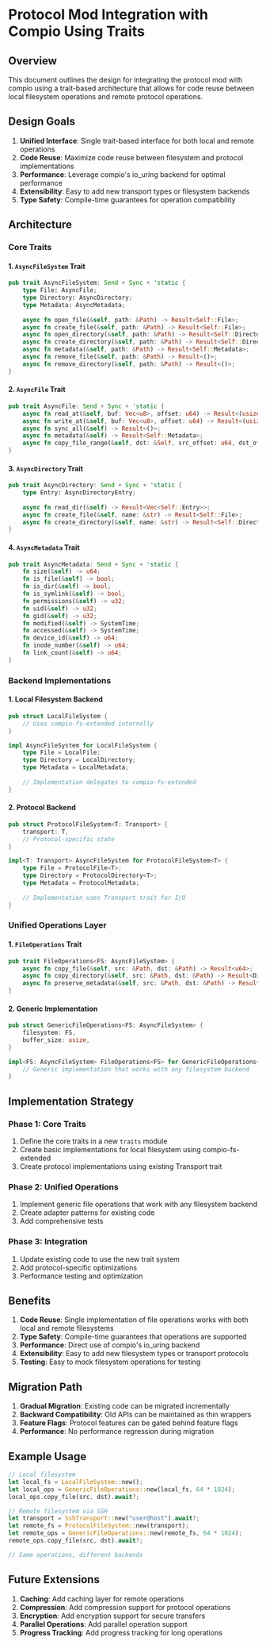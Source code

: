 # Protocol Mod Integration with Compio Using Traits

## Overview

This document outlines the design for integrating the protocol mod with compio using a trait-based architecture that allows for code reuse between local filesystem operations and remote protocol operations.

## Design Goals

1. **Unified Interface**: Single trait-based interface for both local and remote operations
2. **Code Reuse**: Maximize code reuse between filesystem and protocol implementations
3. **Performance**: Leverage compio's io_uring backend for optimal performance
4. **Extensibility**: Easy to add new transport types or filesystem backends
5. **Type Safety**: Compile-time guarantees for operation compatibility

## Architecture

### Core Traits

#### 1. `AsyncFileSystem` Trait
```rust
pub trait AsyncFileSystem: Send + Sync + 'static {
    type File: AsyncFile;
    type Directory: AsyncDirectory;
    type Metadata: AsyncMetadata;
    
    async fn open_file(&self, path: &Path) -> Result<Self::File>;
    async fn create_file(&self, path: &Path) -> Result<Self::File>;
    async fn open_directory(&self, path: &Path) -> Result<Self::Directory>;
    async fn create_directory(&self, path: &Path) -> Result<Self::Directory>;
    async fn metadata(&self, path: &Path) -> Result<Self::Metadata>;
    async fn remove_file(&self, path: &Path) -> Result<()>;
    async fn remove_directory(&self, path: &Path) -> Result<()>;
}
```

#### 2. `AsyncFile` Trait
```rust
pub trait AsyncFile: Send + Sync + 'static {
    async fn read_at(&self, buf: Vec<u8>, offset: u64) -> Result<(usize, Vec<u8>)>;
    async fn write_at(&self, buf: Vec<u8>, offset: u64) -> Result<(usize, Vec<u8>)>;
    async fn sync_all(&self) -> Result<()>;
    async fn metadata(&self) -> Result<Self::Metadata>;
    async fn copy_file_range(&self, dst: &Self, src_offset: u64, dst_offset: u64, len: u64) -> Result<u64>;
}
```

#### 3. `AsyncDirectory` Trait
```rust
pub trait AsyncDirectory: Send + Sync + 'static {
    type Entry: AsyncDirectoryEntry;
    
    async fn read_dir(&self) -> Result<Vec<Self::Entry>>;
    async fn create_file(&self, name: &str) -> Result<Self::File>;
    async fn create_directory(&self, name: &str) -> Result<Self::Directory>;
}
```

#### 4. `AsyncMetadata` Trait
```rust
pub trait AsyncMetadata: Send + Sync + 'static {
    fn size(&self) -> u64;
    fn is_file(&self) -> bool;
    fn is_dir(&self) -> bool;
    fn is_symlink(&self) -> bool;
    fn permissions(&self) -> u32;
    fn uid(&self) -> u32;
    fn gid(&self) -> u32;
    fn modified(&self) -> SystemTime;
    fn accessed(&self) -> SystemTime;
    fn device_id(&self) -> u64;
    fn inode_number(&self) -> u64;
    fn link_count(&self) -> u64;
}
```

### Backend Implementations

#### 1. Local Filesystem Backend
```rust
pub struct LocalFileSystem {
    // Uses compio-fs-extended internally
}

impl AsyncFileSystem for LocalFileSystem {
    type File = LocalFile;
    type Directory = LocalDirectory;
    type Metadata = LocalMetadata;
    
    // Implementation delegates to compio-fs-extended
}
```

#### 2. Protocol Backend
```rust
pub struct ProtocolFileSystem<T: Transport> {
    transport: T,
    // Protocol-specific state
}

impl<T: Transport> AsyncFileSystem for ProtocolFileSystem<T> {
    type File = ProtocolFile<T>;
    type Directory = ProtocolDirectory<T>;
    type Metadata = ProtocolMetadata;
    
    // Implementation uses Transport trait for I/O
}
```

### Unified Operations Layer

#### 1. `FileOperations` Trait
```rust
pub trait FileOperations<FS: AsyncFileSystem> {
    async fn copy_file(&self, src: &Path, dst: &Path) -> Result<u64>;
    async fn copy_directory(&self, src: &Path, dst: &Path) -> Result<DirectoryStats>;
    async fn preserve_metadata(&self, src: &Path, dst: &Path) -> Result<()>;
}
```

#### 2. Generic Implementation
```rust
pub struct GenericFileOperations<FS: AsyncFileSystem> {
    filesystem: FS,
    buffer_size: usize,
}

impl<FS: AsyncFileSystem> FileOperations<FS> for GenericFileOperations<FS> {
    // Generic implementation that works with any filesystem backend
}
```

## Implementation Strategy

### Phase 1: Core Traits
1. Define the core traits in a new `traits` module
2. Create basic implementations for local filesystem using compio-fs-extended
3. Create protocol implementations using existing Transport trait

### Phase 2: Unified Operations
1. Implement generic file operations that work with any filesystem backend
2. Create adapter patterns for existing code
3. Add comprehensive tests

### Phase 3: Integration
1. Update existing code to use the new trait system
2. Add protocol-specific optimizations
3. Performance testing and optimization

## Benefits

1. **Code Reuse**: Single implementation of file operations works with both local and remote filesystems
2. **Type Safety**: Compile-time guarantees that operations are supported
3. **Performance**: Direct use of compio's io_uring backend
4. **Extensibility**: Easy to add new filesystem types or transport protocols
5. **Testing**: Easy to mock filesystem operations for testing

## Migration Path

1. **Gradual Migration**: Existing code can be migrated incrementally
2. **Backward Compatibility**: Old APIs can be maintained as thin wrappers
3. **Feature Flags**: Protocol features can be gated behind feature flags
4. **Performance**: No performance regression during migration

## Example Usage

```rust
// Local filesystem
let local_fs = LocalFileSystem::new();
let local_ops = GenericFileOperations::new(local_fs, 64 * 1024);
local_ops.copy_file(src, dst).await?;

// Remote filesystem via SSH
let transport = SshTransport::new("user@host").await?;
let remote_fs = ProtocolFileSystem::new(transport);
let remote_ops = GenericFileOperations::new(remote_fs, 64 * 1024);
remote_ops.copy_file(src, dst).await?;

// Same operations, different backends
```

## Future Extensions

1. **Caching**: Add caching layer for remote operations
2. **Compression**: Add compression support for protocol operations
3. **Encryption**: Add encryption support for secure transfers
4. **Parallel Operations**: Add parallel operation support
5. **Progress Tracking**: Add progress tracking for long operations
